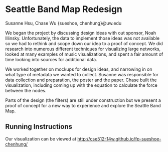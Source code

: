 Seattle Band Map Redesign
===================

Susanne Hsu, Chase Wu {sueshoe, chenhung}@uw.edu

We began the project by discussing design ideas with out sponsor, Noah Illinsky. Unfortunately, the data to implement
those ideas was not available so we had to rethink and scope down our idea to a proof of concept. We
did research into numerous different techniques for visualizing large networks, looked at many examples of music
visualizations, and spent a fair amount of time looking into sources for additional data. 

We worked together on mockups for design ideas, and narrowing in on what type of metadata we wanted to collect.
Susanne was responsible for data collection and preparation, the poster and the paper. Chase built the visualization,
including coming up with the equation to calculate the force between the nodes. 

Parts of the design (the filters) are still under construction but we present a proof of concept for a new way to experience and explore the Seattle Band Map.

## Running Instructions

Our visualization can be viewed at http://cse512-14w.github.io/fp-sueshoe-chenhung/
